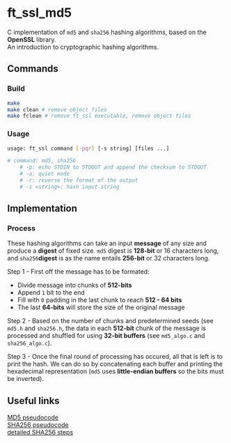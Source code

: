 # ft_ssl_md5
C implementation of ```md5``` and ```sha256``` hashing algorithms, based on the **OpenSSL** library.  
An introduction to cryptographic hashing algorithms.

## Commands
### Build
```bash
make
make clean # remove object files
make fclean # remove ft_ssl executable, remove object files
```

### Usage
```bash
usage: ft_ssl command [-pqr] [-s string] [files ...]

# command: md5, sha256
    # -p: echo STDIN to STDOUT and append the checksum to STDOUT
    # -a: quiet mode
    # -r: reverse the format of the output
    # -s <string>: hash input string
```

## Implementation
### Process
These hashing algorithms can take an input **message** of any size and produce a **digest** of fixed size. ```md5``` digest is **128-bit** or 16 characters long, and ```sha256```**digest** is as the name entails **256-bit** or 32 characters long.  

Step 1 - First off the message has to be formated:
- Divide message into chunks of **512-bits**
- Append ```1``` bit to the end
- Fill with ```0``` padding in the last chunk to reach **512 - 64 bits**
- The last **64-bits** will store the size of the original message

Step 2 - Based on the number of chunks and predetermined seeds (see ```md5.h``` and ```sha256.h```, the data in each **512-bit** chunk of the message is processed and shuffled for  using **32-bit buffers** (see ```md5_algo.c``` and ```sha256_algo.c```).  

Step 3 - Once the final round of processing has occured, all that is left is to print the hash. We can do so by concatenating each buffer and printing the hexadecimal representation (```md5``` uses **little-endian buffers** so the bits must be inverted).

## Useful links
[MD5 pseudocode](https://en.wikipedia.org/wiki/MD5#Pseudocode)  
[SHA256 pseudocode](https://en.wikipedia.org/wiki/SHA-2#Pseudocode)  
[detailed SHA256 steps](https://docs.google.com/spreadsheets/d/1mOTrqckdetCoRxY5QkVcyQ7Z0gcYIH-Dc0tu7t9f7tw/edit#gid=2107569783)  
